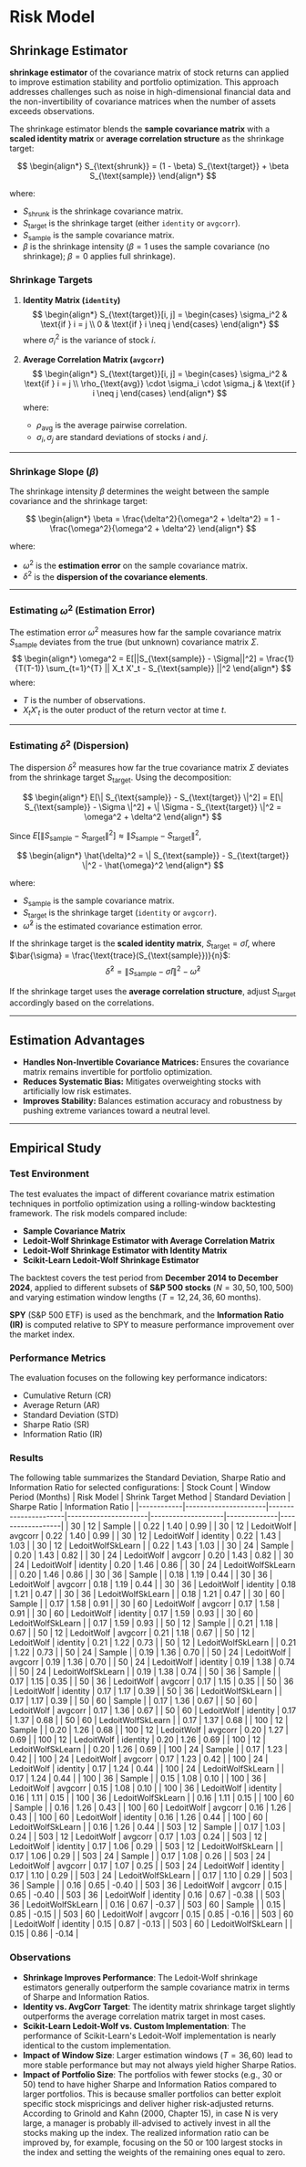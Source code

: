 # Risk Model



## Shrinkage Estimator
**shrinkage estimator** of the covariance matrix of stock returns can applied to improve estimation stability and portfolio optimization. This approach addresses challenges such as noise in high-dimensional financial data and the non-invertibility of covariance matrices when the number of assets exceeds observations.

The shrinkage estimator blends the **sample covariance matrix** with a **scaled identity matrix** or **average correlation structure** as the shrinkage target:

$$
\begin{align*}
S_{\text{shrunk}} = (1 - \beta) S_{\text{target}} + \beta S_{\text{sample}}
\end{align*}
$$

where:
- $S_{\text{shrunk}}$ is the shrinkage covariance matrix.
- $S_{\text{target}}$ is the shrinkage target (either `identity` or `avgcorr`).
- $S_{\text{sample}}$ is the sample covariance matrix.
- $\beta$ is the shrinkage intensity ($\beta = 1$ uses the sample covariance (no shrinkage); $\beta = 0$ applies full shrinkage).

### **Shrinkage Targets**
1. **Identity Matrix (`identity`)**
   $$
   \begin{align*}
   S_{\text{target}}[i, j] =
   \begin{cases}
   \sigma_i^2 & \text{if } i = j \\
   0 & \text{if } i \neq j
   \end{cases}
   \end{align*}
   $$
   where $\sigma_i^2$ is the variance of stock $i$.

2. **Average Correlation Matrix (`avgcorr`)**
   $$
   \begin{align*}
   S_{\text{target}}[i, j] =
   \begin{cases}
   \sigma_i^2 & \text{if } i = j \\
   \rho_{\text{avg}} \cdot \sigma_i \cdot \sigma_j & \text{if } i \neq j
   \end{cases}
   \end{align*}
   $$
   where:
   - $\rho_{\text{avg}}$ is the average pairwise correlation.
   - $\sigma_i, \sigma_j$ are standard deviations of stocks $i$ and $j$.

---

### **Shrinkage Slope ($\beta$)**
The shrinkage intensity $\beta$ determines the weight between the sample covariance and the shrinkage target:

$$
\begin{align*}
\beta = \frac{\delta^2}{\omega^2 + \delta^2} = 1 - \frac{\omega^2}{\omega^2 + \delta^2}
\end{align*}
$$

where:
- $\omega^2$ is the **estimation error** on the sample covariance matrix.
- $\delta^2$ is the **dispersion of the covariance elements**.

---

### **Estimating $\omega^2$ (Estimation Error)**
The estimation error $\omega^2$ measures how far the sample covariance matrix $S_{\text{sample}}$ deviates from the true (but unknown) covariance matrix $\Sigma$. 
$$
\begin{align*}
\omega^2 = E[||S_{\text{sample}} - \Sigma||^2] = \frac{1}{T(T-1)} \sum_{t=1}^{T} || X_t X'_t - S_{\text{sample}} ||^2
\end{align*}
$$
where:
- $T$ is the number of observations.
- $X_t X'_t$ is the outer product of the return vector at time $t$.

---

### **Estimating $\delta^2$ (Dispersion)**
The dispersion $\delta^2$ measures how far the true covariance matrix $\Sigma$ deviates from the shrinkage target $S_{\text{target}}$. Using the decomposition:

$$
\begin{align*}
E[\| S_{\text{sample}} - S_{\text{target}} \|^2] = E[\| S_{\text{sample}} - \Sigma \|^2] + \| \Sigma - S_{\text{target}} \|^2 = \omega^2 + \delta^2
\end{align*}
$$

Since $E[\| S_{\text{sample}} - S_{\text{target}} \|^2] \approx \| S_{\text{sample}} - S_{\text{target}} \|^2$,
 
$$
\begin{align*}
\hat{\delta}^2 = \| S_{\text{sample}} - S_{\text{target}} \|^2 - \hat{\omega}^2
\end{align*}
$$

where:
- $S_{\text{sample}}$ is the sample covariance matrix.
- $S_{\text{target}}$ is the shrinkage target (`identity` or `avgcorr`).
- $\hat{\omega}^2$ is the estimated covariance estimation error.

If the shrinkage target is the **scaled identity matrix**, $S_{\text{target}} = \bar{\sigma} I$, where $\bar{\sigma} = \frac{\text{trace}(S_{\text{sample}})}{n}$:
$$
\hat{\delta}^2 = \| S_{\text{sample}} - \bar{\sigma} I \|^2 - \hat{\omega}^2
$$

If the shrinkage target uses the **average correlation structure**, adjust $S_{\text{target}}$ accordingly based on the correlations.


---

## Estimation Advantages
- **Handles Non-Invertible Covariance Matrices:** Ensures the covariance matrix remains invertible for portfolio optimization.
- **Reduces Systematic Bias:** Mitigates overweighting stocks with artificially low risk estimates.
- **Improves Stability:** Balances estimation accuracy and robustness by pushing extreme variances toward a neutral level.

---

## Empirical Study

### Test Environment
The test evaluates the impact of different covariance matrix estimation techniques in portfolio optimization using a rolling-window backtesting framework. The risk models compared include:
- **Sample Covariance Matrix**
- **Ledoit-Wolf Shrinkage Estimator with Average Correlation Matrix**
- **Ledoit-Wolf Shrinkage Estimator with Identity Matrix**
- **Scikit-Learn Ledoit-Wolf Shrinkage Estimator**

The backtest covers the test period from **December 2014 to December 2024**, applied to different subsets of **S&P 500 stocks** ($N = 30, 50, 100, 500$) and varying estimation window lengths ($T=12, 24, 36, 60$ months).

**SPY** (S&P 500 ETF) is used as the benchmark, and the **Information Ratio (IR)** is computed relative to SPY to measure performance improvement over the market index.

### Performance Metrics
The evaluation focuses on the following key performance indicators:
- Cumulative Return (CR)
- Average Return (AR)
- Standard Deviation (STD)
- Sharpe Ratio (SR)
- Information Ratio (IR)

### Results
The following table summarizes the Standard Deviation, Sharpe Ratio and Information Ratio for selected configurations:
| Stock Count | Window Period (Months) | Risk Model            | Shrink Target Method | Standard Deviation | Sharpe Ratio | Information Ratio |
|------------|----------------------|----------------------|----------------------|--------------------|--------------|------------------|
| 30         | 12                   | Sample               |                      | 0.22               | 1.40         | 0.99             |
| 30         | 12                   | LedoitWolf           | avgcorr              | 0.22               | 1.40         | 0.99             |
| 30         | 12                   | LedoitWolf           | identity             | 0.22               | 1.43         | 1.03             |
| 30         | 12                   | LedoitWolfSkLearn    |                      | 0.22               | 1.43         | 1.03             |
| 30         | 24                   | Sample               |                      | 0.20               | 1.43         | 0.82             |
| 30         | 24                   | LedoitWolf           | avgcorr              | 0.20               | 1.43         | 0.82             |
| 30         | 24                   | LedoitWolf           | identity             | 0.20               | 1.46         | 0.86             |
| 30         | 24                   | LedoitWolfSkLearn    |                      | 0.20               | 1.46         | 0.86             |
| 30         | 36                   | Sample               |                      | 0.18               | 1.19         | 0.44             |
| 30         | 36                   | LedoitWolf           | avgcorr              | 0.18               | 1.19         | 0.44             |
| 30         | 36                   | LedoitWolf           | identity             | 0.18               | 1.21         | 0.47             |
| 30         | 36                   | LedoitWolfSkLearn    |                      | 0.18               | 1.21         | 0.47             |
| 30         | 60                   | Sample               |                      | 0.17               | 1.58         | 0.91             |
| 30         | 60                   | LedoitWolf           | avgcorr              | 0.17               | 1.58         | 0.91             |
| 30         | 60                   | LedoitWolf           | identity             | 0.17               | 1.59         | 0.93             |
| 30         | 60                   | LedoitWolfSkLearn    |                      | 0.17               | 1.59         | 0.93             |
| 50         | 12                   | Sample               |                      | 0.21               | 1.18         | 0.67             |
| 50         | 12                   | LedoitWolf           | avgcorr              | 0.21               | 1.18         | 0.67             |
| 50         | 12                   | LedoitWolf           | identity             | 0.21               | 1.22         | 0.73             |
| 50         | 12                   | LedoitWolfSkLearn    |                      | 0.21               | 1.22         | 0.73             |
| 50         | 24                   | Sample               |                      | 0.19               | 1.36         | 0.70             |
| 50         | 24                   | LedoitWolf           | avgcorr              | 0.19               | 1.36         | 0.70             |
| 50         | 24                   | LedoitWolf           | identity             | 0.19               | 1.38         | 0.74             |
| 50         | 24                   | LedoitWolfSkLearn    |                      | 0.19               | 1.38         | 0.74             |
| 50         | 36                   | Sample               |                      | 0.17               | 1.15         | 0.35             |
| 50         | 36                   | LedoitWolf           | avgcorr              | 0.17               | 1.15         | 0.35             |
| 50         | 36                   | LedoitWolf           | identity             | 0.17               | 1.17         | 0.39             |
| 50         | 36                   | LedoitWolfSkLearn    |                      | 0.17               | 1.17         | 0.39             |
| 50         | 60                   | Sample               |                      | 0.17               | 1.36         | 0.67             |
| 50         | 60                   | LedoitWolf           | avgcorr              | 0.17               | 1.36         | 0.67             |
| 50         | 60                   | LedoitWolf           | identity             | 0.17               | 1.37         | 0.68             |
| 50         | 60                   | LedoitWolfSkLearn    |                      | 0.17               | 1.37         | 0.68             |
| 100        | 12                   | Sample               |                      | 0.20               | 1.26         | 0.68             |
| 100        | 12                   | LedoitWolf           | avgcorr              | 0.20               | 1.27         | 0.69             |
| 100        | 12                   | LedoitWolf           | identity             | 0.20               | 1.26         | 0.69             |
| 100        | 12                   | LedoitWolfSkLearn    |                      | 0.20               | 1.26         | 0.69             |
| 100        | 24                   | Sample               |                      | 0.17               | 1.23         | 0.42             |
| 100        | 24                   | LedoitWolf           | avgcorr              | 0.17               | 1.23         | 0.42             |
| 100        | 24                   | LedoitWolf           | identity             | 0.17               | 1.24         | 0.44             |
| 100        | 24                   | LedoitWolfSkLearn    |                      | 0.17               | 1.24         | 0.44             |
| 100        | 36                   | Sample               |                      | 0.15               | 1.08         | 0.10             |
| 100        | 36                   | LedoitWolf           | avgcorr              | 0.15               | 1.08         | 0.10             |
| 100        | 36                   | LedoitWolf           | identity             | 0.16               | 1.11         | 0.15             |
| 100        | 36                   | LedoitWolfSkLearn    |                      | 0.16               | 1.11         | 0.15             |
| 100        | 60                   | Sample               |                      | 0.16               | 1.26         | 0.43             |
| 100        | 60                   | LedoitWolf           | avgcorr              | 0.16               | 1.26         | 0.43             |
| 100        | 60                   | LedoitWolf           | identity             | 0.16               | 1.26         | 0.44             |
| 100        | 60                   | LedoitWolfSkLearn    |                      | 0.16               | 1.26         | 0.44             |
| 503        | 12                   | Sample               |                      | 0.17               | 1.03         | 0.24             |
| 503        | 12                   | LedoitWolf           | avgcorr              | 0.17               | 1.03         | 0.24             |
| 503        | 12                   | LedoitWolf           | identity             | 0.17               | 1.06         | 0.29             |
| 503        | 12                   | LedoitWolfSkLearn    |                      | 0.17               | 1.06         | 0.29             |
| 503        | 24                   | Sample               |                      | 0.17               | 1.08         | 0.26             |
| 503        | 24                   | LedoitWolf           | avgcorr              | 0.17               | 1.07         | 0.25             |
| 503        | 24                   | LedoitWolf           | identity             | 0.17               | 1.10         | 0.29             |
| 503        | 24                   | LedoitWolfSkLearn    |                      | 0.17               | 1.10         | 0.29             |
| 503        | 36                   | Sample               |                      | 0.16               | 0.65         | -0.40            |
| 503        | 36                   | LedoitWolf           | avgcorr              | 0.15               | 0.65         | -0.40            |
| 503        | 36                   | LedoitWolf           | identity             | 0.16               | 0.67         | -0.38            |
| 503        | 36                   | LedoitWolfSkLearn    |                      | 0.16               | 0.67         | -0.37            |
| 503        | 60                   | Sample               |                      | 0.15               | 0.85         | -0.15            |
| 503        | 60                   | LedoitWolf           | avgcorr              | 0.15               | 0.85         | -0.16            |
| 503        | 60                   | LedoitWolf           | identity             | 0.15               | 0.87         | -0.13            |
| 503        | 60                   | LedoitWolfSkLearn    |                      | 0.15               | 0.86         | -0.14            |


### Observations
- **Shrinkage Improves Performance**: The Ledoit-Wolf shrinkage estimators generally outperform the sample covariance matrix in terms of Sharpe and Information Ratios.
- **Identity vs. AvgCorr Target**: The identity matrix shrinkage target slightly outperforms the average correlation matrix target in most cases.
- **Scikit-Learn Ledoit-Wolf vs. Custom Implementation**: The performance of Scikit-Learn's Ledoit-Wolf implementation is nearly identical to the custom implementation.
- **Impact of Window Size**: Larger estimation windows ($T=36, 60$) lead to more stable performance but may not always yield higher Sharpe Ratios.
- **Impact of Portfolio Size**: The portfolios with fewer stocks (e.g., 30 or 50) tend to have higher Sharpe and Information Ratios compared to larger portfolios. This is because smaller portfolios can better exploit specific stock mispricings and deliver higher risk-adjusted returns. According to Grinold and Kahn (2000, Chapter 15), in case N is very large, a manager is probably ill-advised to actively invest in all the stocks making up the index. The realized information ratio can be improved by, for example, focusing on the 50 or 100 largest stocks in the index and setting the weights of the remaining ones equal to zero.


